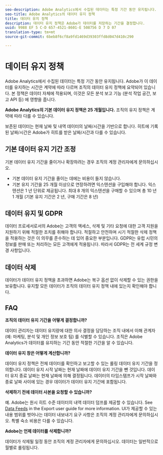```yaml
---
seo-description: Adobe Analytics에서 수집된 데이터는 특정 기간 동안 유지됩니다. Adobe가 이 데이터를 유지하는 시간은 계약에 따라 다르며 조직의 데이터 유지 정책에 요약되어 있습니다.
seo-title: Adobe Analytics의 데이터 유지 정책
title: 데이터 유지 정책
description: 데이터 유지 정책은 Adobe가 데이터를 저장하는 기간을 결정합니다.
uuid: 9988 EF 5 C-D 657-4521-8601-E 508756 D 7 D 07
translation-type: tm+mt
source-git-commit: 6beb8f6cf8a9fd1469d39303ffd8d047d410c290

---
```



# 데이터 유지 정책

Adobe Analytics에서 수집된 데이터는 특정 기간 동안 유지됩니다. Adobe가 이 데이터를 유지하는 시간은 계약에 따라 다르며 조직의 데이터 유지 정책에 요약되어 있습니다. 본 정책은 데이터 자체에 적용되며, 이것은 모든 분석 보고 기능 (분석 작업 공간, 보고 API 등) 에 영향을 줍니다.

**Adobe Analytics의 기본 데이터 유지 정책은 25 개월입니다.** 조직의 유지 정책은 계약에 따라 다를 수 있습니다.

보존된 데이터는 현재 날짜 및 내역 데이터의 날짜/시간을 기반으로 합니다. 히트에 기록된 날짜/시간은 Adobe가 히트를 받은 날짜/시간과 다를 수 있습니다.

## 기본 데이터 유지 기간 조정

기본 데이터 유지 기간을 줄이거나 확장하려는 경우 조직의 계정 관리자에게 문의하십시오.

* 기본 데이터 유지 기간을 줄이는 데에는 비용이 들지 않습니다.
* 기본 유지 기간을 25 개월 이상으로 연장하려면 익스텐션을 구입해야 합니다. 익스텐션은 1 년 단위로 제공됩니다. 최대 8 개의 익스텐션을 구매할 수 있으며 총 10 년 1 개월 (기본 유지 기간은 2 년, 구매 기간은 8 년)

## 데이터 유지 및 GDPR

데이터 프로세서로서의 Adobe는 고객의 액세스, 삭제 및 기타 요청에 대한 고객 지원을 지원하기 위해 적절한 조치를 취해야 합니다. 적절하고 안전하며 시기 적절한 삭제 정책을 적용하는 것은 이 의무를 준수하는 데 있어 중요한 부분입니다. GDPR는 유럽 시민의 정보를 판매 또는 처리하는 모든 고객에게 적용됩니다. 따라서 GDPR는 전 세계 규정 변경 사항입니다.

## 데이터 삭제

데이터가 데이터 유지 정책을 초과하면 Adobe는 복구 옵션 없이 삭제할 수 있는 권한을 보유합니다. 유지할 모든 데이터가 조직의 데이터 유지 정책 내에 있는지 확인해야 합니다.

## FAQ

**조직의 데이터 유지 기간을 어떻게 결정합니까?**

데이터 관리자는 데이터 유지량에 대한 의사 결정을 담당하는 조직 내에서 이해 관계자 (예: 마케팅, 분석 및 개인 정보 보호 팀) 를 식별할 수 있습니다. 조직은 Adobe Analytics가 데이터를 유지하는 기간 동안 적절한 기간을 알 수 있습니다.

**데이터 유지 창은 어떻게 계산합니까?**

데이터 유지 정책은 전체 데이터를 확인하고 보고할 수 있는 롤링 데이터 유지 기간을 정의합니다. 데이터 유지 시작 날짜는 현재 날짜에 데이터 유지 기간을 뺀 것입니다. 데이터 유지 종료 날짜는 현재 날짜에 의해 결정됩니다. 데이터의 타임스탬프가 시작 날짜와 종료 날짜 사이에 있는 경우 데이터가 데이터 유지 기간에 포함됩니다.

**삭제하기 전에 데이터 사본을 요청할 수 있습니까?**

예. Adobe는 원시 히트 수준 데이터의 내역 데이터 덤프를 제공할 수 있습니다. See [Data Feeds](../export/analytics-data-feed/c-getstarted/data-feed-overview.md) in the Export user guide for more information. UI가 제공할 수 있는 내용 범위를 벗어나는 데이터 내보내기 요구 사항은 조직의 계정 관리자에게 문의하십시오. 특별 숙소 비용은 다를 수 있습니다.

**Adobe는 언제 데이터를 삭제합니까?**

데이터가 삭제될 일정 동안 조직의 계정 관리자에게 문의하십시오. 데이터는 일반적으로 월별로 롤링됩니다.
